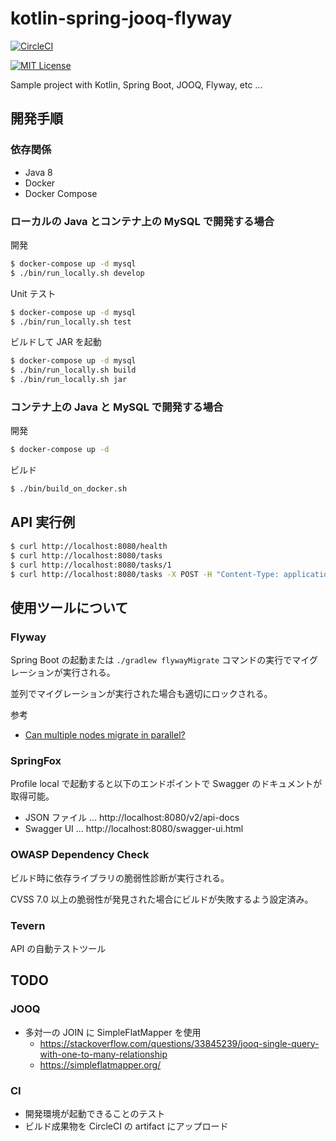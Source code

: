 # kotlin-spring-jooq-flyway

[![CircleCI](https://circleci.com/gh/os1ma/kotlin-spring-jooq-flyway.svg?style=svg)](https://circleci.com/gh/os1ma/kotlin-spring-jooq-flyway)

[![MIT License](http://img.shields.io/badge/license-MIT-blue.svg?style=flat)](LICENSE)

Sample project with Kotlin, Spring Boot, JOOQ, Flyway, etc ...

## 開発手順

### 依存関係
* Java 8
* Docker
* Docker Compose

### ローカルの Java とコンテナ上の MySQL で開発する場合

開発

```bash
$ docker-compose up -d mysql
$ ./bin/run_locally.sh develop
```

Unit テスト

```bash
$ docker-compose up -d mysql
$ ./bin/run_locally.sh test
```

ビルドして JAR を起動

```bash
$ docker-compose up -d mysql
$ ./bin/run_locally.sh build
$ ./bin/run_locally.sh jar
```

### コンテナ上の Java と MySQL で開発する場合

開発

```bash
$ docker-compose up -d
```

ビルド

```bash
$ ./bin/build_on_docker.sh
```

## API 実行例

```bash
$ curl http://localhost:8080/health
$ curl http://localhost:8080/tasks
$ curl http://localhost:8080/tasks/1
$ curl http://localhost:8080/tasks -X POST -H "Content-Type: application/json" -d '{"name": "MyTask", "assigneeUserId": 1}'
```

## 使用ツールについて

### Flyway

Spring Boot の起動または `./gradlew flywayMigrate` コマンドの実行でマイグレーションが実行される。

並列でマイグレーションが実行された場合も適切にロックされる。

参考
* [Can multiple nodes migrate in parallel?](https://flywaydb.org/documentation/faq.html#parallel)

### SpringFox

Profile local で起動すると以下のエンドポイントで Swagger のドキュメントが取得可能。

* JSON ファイル ... http://localhost:8080/v2/api-docs
* Swagger UI ... http://localhost:8080/swagger-ui.html

### OWASP Dependency Check

ビルド時に依存ライブラリの脆弱性診断が実行される。

CVSS 7.0 以上の脆弱性が発見された場合にビルドが失敗するよう設定済み。

### Tevern

API の自動テストツール

## TODO

### JOOQ
* 多対一の JOIN に SimpleFlatMapper を使用
  * https://stackoverflow.com/questions/33845239/jooq-single-query-with-one-to-many-relationship
  * https://simpleflatmapper.org/

### CI
* 開発環境が起動できることのテスト
* ビルド成果物を CircleCI の artifact にアップロード
